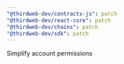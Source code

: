 ```yaml
---
"@thirdweb-dev/contracts-js": patch
"@thirdweb-dev/react-core": patch
"@thirdweb-dev/chains": patch
"@thirdweb-dev/sdk": patch
---
```


Simplify account permissions
